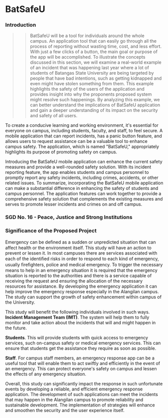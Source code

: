 # BatSafeU

### Introduction

>> BatSafeU will be a tool for individuals around the whole campus. An application tool that can easily go through all the process of reporting without wasting time, cost, and less effort. With just a few clicks of a button, the main goal or purpose of the app will be accomplished.  To illustrate the concepts discussed in this section, we will examine a real-world example of an incident that was happening last year where a lot of students of Batangas State University are being targeted by people that have bad intentions, such as getting kidnapped and even might have stolen something from them. This example highlights the safety of the users of the application and provides insight into why the proponents proposed system might resolve such happenings. By analyzing this example, we can better understand the implications of BatSafeU application and gain a deeper understanding of its impact on the security and safety of all users. 

To create a conducive learning and working environment, it's essential for everyone on campus, including students, faculty, and staff, to feel secure. A mobile application that can report incidents, has a panic button feature, and allows users to request assistance can be a valuable tool to enhance campus safety. The application, which is named "BatSafeU," appropriately highlights its purpose of promoting safety on campus.

Introducing the BatSafeU mobile application can enhance the current safety measures and provide a well-rounded safety solution. With its incident reporting feature, the app enables students and campus personnel to promptly report any safety incidents, including crimes, accidents, or other related issues.
To summarize, incorporating the BatSafeU mobile application can make a substantial difference in enhancing the safety of students and campus personnel. The application features can work together to provide a comprehensive safety solution that complements the existing measures and serves to promote lesser incidents and crimes on and off campus.


### SGD No. 16 - Peace, Justice and Strong Institutions


### Significance of the Proposed Project
Emergency can be deﬁned as a sudden or unpredicted situation that can affect health or the environment itself. This study will have an action to prevent or lessen it. In most campuses there are services associated with each of the identiﬁed risks in order to respond to each kind of emergency, usually ﬁreﬁghters, police and medical emergency. To trigger the necessary means to help in an emergency situation it is required that the emergency situation is reported to the authorities and there is a service capable of receiving the request and ensuring the allocation of the necessary resources for assistance. By developing the emergency application it can help improve the emergency response especially in the Alangilan campus. The study can support the growth of safety enhancement within campus of the University.

This study will benefit the following individuals involved in such ways.
**Incident Management Team (IMT)**. The system will help them to fully monitor and take action about the incidents that will and might happen in the future. 

**Students**. This will provide students with quick access to emergency services, such on-campus safety or medical emergency services. This can ensure that students get the assistance they require as soon as possible.

**Staff**. For campus staff members, an emergency response app can be a useful tool that will enable them to act swiftly and efficiently in the event of an emergency. This can protect everyone's safety on campus and lessen the effects of any emergency situation.

Overall, this study can significantly impact the response in such unfortunate events by developing a reliable, and efficient emergency response application. The development of such applications can meet the incidents that may happen in the Alangilan campus to promote reliability and sustainable development. The implementation of strategies will enhance and smoothen the security and the user experience itself.


